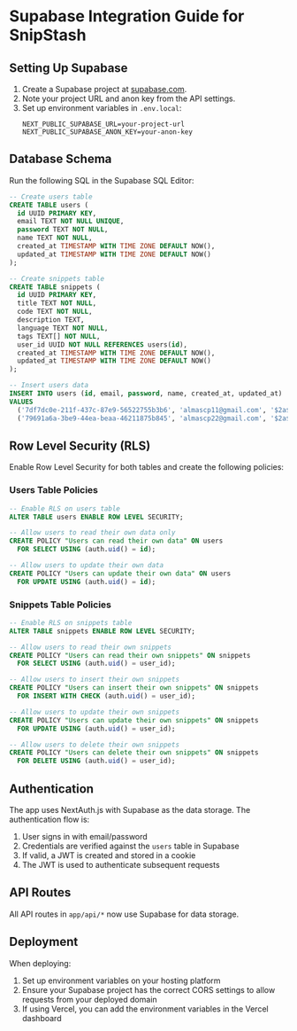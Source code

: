 # Supabase Integration Guide for SnipStash

## Setting Up Supabase

1. Create a Supabase project at [supabase.com](https://supabase.com).
2. Note your project URL and anon key from the API settings.
3. Set up environment variables in `.env.local`:
   ```
   NEXT_PUBLIC_SUPABASE_URL=your-project-url
   NEXT_PUBLIC_SUPABASE_ANON_KEY=your-anon-key
   ```

## Database Schema

Run the following SQL in the Supabase SQL Editor:

```sql
-- Create users table
CREATE TABLE users (
  id UUID PRIMARY KEY,
  email TEXT NOT NULL UNIQUE,
  password TEXT NOT NULL,
  name TEXT NOT NULL,
  created_at TIMESTAMP WITH TIME ZONE DEFAULT NOW(),
  updated_at TIMESTAMP WITH TIME ZONE DEFAULT NOW()
);

-- Create snippets table
CREATE TABLE snippets (
  id UUID PRIMARY KEY,
  title TEXT NOT NULL,
  code TEXT NOT NULL,
  description TEXT,
  language TEXT NOT NULL,
  tags TEXT[] NOT NULL,
  user_id UUID NOT NULL REFERENCES users(id),
  created_at TIMESTAMP WITH TIME ZONE DEFAULT NOW(),
  updated_at TIMESTAMP WITH TIME ZONE DEFAULT NOW()
);

-- Insert users data
INSERT INTO users (id, email, password, name, created_at, updated_at)
VALUES
  ('7df7dc0e-211f-437c-87e9-56522755b3b6', 'almascp11@gmail.com', '$2a$10$fBl91y6dztJcVT7Sk.Cmt.2u923TGbXqxybUfE0YAzu8DwBc98mFS', 'ALMAS CP', '2025-04-26T10:13:43.743Z', '2025-04-26T10:13:43.743Z'),
  ('79691a6a-3be9-44ea-beaa-46211875b845', 'almascp22@gmail.com', '$2a$10$vUUC9ElOb9ZRp.SDvj6mduoLYvm/OmzLFQdUXp1K6hyDFHXEZXxr2', 'almas22', '2025-04-26T10:14:11.137Z', '2025-04-26T10:14:11.137Z');
```

## Row Level Security (RLS)

Enable Row Level Security for both tables and create the following policies:

### Users Table Policies

```sql
-- Enable RLS on users table
ALTER TABLE users ENABLE ROW LEVEL SECURITY;

-- Allow users to read their own data only
CREATE POLICY "Users can read their own data" ON users
  FOR SELECT USING (auth.uid() = id);

-- Allow users to update their own data
CREATE POLICY "Users can update their own data" ON users
  FOR UPDATE USING (auth.uid() = id);
```

### Snippets Table Policies

```sql
-- Enable RLS on snippets table
ALTER TABLE snippets ENABLE ROW LEVEL SECURITY;

-- Allow users to read their own snippets
CREATE POLICY "Users can read their own snippets" ON snippets
  FOR SELECT USING (auth.uid() = user_id);

-- Allow users to insert their own snippets
CREATE POLICY "Users can insert their own snippets" ON snippets
  FOR INSERT WITH CHECK (auth.uid() = user_id);

-- Allow users to update their own snippets
CREATE POLICY "Users can update their own snippets" ON snippets
  FOR UPDATE USING (auth.uid() = user_id);

-- Allow users to delete their own snippets
CREATE POLICY "Users can delete their own snippets" ON snippets
  FOR DELETE USING (auth.uid() = user_id);
```

## Authentication

The app uses NextAuth.js with Supabase as the data storage. The authentication flow is:

1. User signs in with email/password
2. Credentials are verified against the `users` table in Supabase
3. If valid, a JWT is created and stored in a cookie
4. The JWT is used to authenticate subsequent requests

## API Routes

All API routes in `app/api/*` now use Supabase for data storage.

## Deployment

When deploying:

1. Set up environment variables on your hosting platform
2. Ensure your Supabase project has the correct CORS settings to allow requests from your deployed domain
3. If using Vercel, you can add the environment variables in the Vercel dashboard 